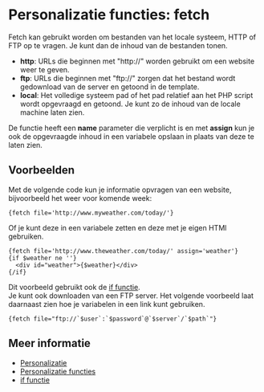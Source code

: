# Personalizatie functies: fetch

Fetch kan gebruikt worden om bestanden van het locale systeem, HTTP of FTP 
op te vragen. Je kunt dan de inhoud van de bestanden tonen.

* **http**: URLs die beginnen met "http://" worden gebruikt om een website 
weer te geven.
* **ftp**: URLs die beginnen met "ftp://" zorgen dat het bestand wordt 
gedownload van de server en getoond in de template.
* **local**: Het volledige systeem pad of het pad relatief aan het PHP 
script wordt opgevraagd en getoond. Je kunt zo de inhoud van de locale 
machine laten zien.

De functie heeft een **name** parameter die verplicht is en met **assign** 
kun je ook de opgevraagde inhoud in een variabele opslaan in plaats van deze 
te laten zien.

## Voorbeelden

Met de volgende code kun je informatie opvragen van een website, bijvoorbeeld 
het weer voor komende week:

    {fetch file='http://www.myweather.com/today/'}
    
Of je kunt deze in een variabele zetten en deze met je eigen HTMl gebruiken.

    {fetch file='http://www.theweather.com/today/' assign='weather'}
    {if $weather ne ''}
      <div id="weather">{$weather}</div>
    {/if}

Dit voorbeeld gebruikt ook de [if functie](./personalize-functions-if).    
Je kunt ook downloaden van een FTP server. Het volgende voorbeeld laat 
daarnaast zien hoe je variabelen in een link kunt gebruiken.

    {fetch file="ftp://`$user`:`$password`@`$server`/`$path`"}

## Meer informatie 

* [Personalizatie](./personalization)
* [Personalizatie functies](./personalization-functions)
* [if functie](./personalize-functions-if)
